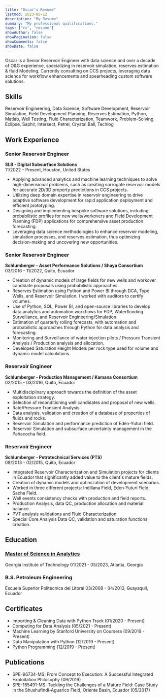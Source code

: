 ```yaml
---
title: "Oscar's Resume"
lastmod: 2023-05-12
description: "My Resume"
summary: "My professional qualifications."
tags: ["cv", "resume"]
showAuthor: false
showPagination: false
showComments: false
showDate: false
---
```


Oscar is a Senior Reservoir Engineer with data science and over a decade of O&G experience, specializing in reservoir simulation, reserves estimation & fluid Modeling. Currently consulting on CCS projects, leveraging data science for workflow enhancements and spearheading custom software solutions.

## Skills

Reservoir Engineering, Data Science, Software Development, Reservoir Simulation, Field Development Planning, Reserves Estimation, Python, Matlab, Well Testing, Fluid Characterization, Teamwork, Problem-Solving, Eclipse, Saphir, Intersect, Petrel, Crystal Ball, Techlog

## Work Experience

### **Senior Reservoir Engineer**
**SLB - Digital Subsurface Solutions**<br>
11/2022 - Present, Houston, United States

- Applying advanced analytics and machine learning techniques to solve high-dimensional problems, such as creating surrogate reservoir models for accurate 2D/3D property predictions in CCS projects.
- Utilizing deep domain expertise in reservoir engineering to drive adaptive software development for rapid application deployment and efficient prototyping.
- Designing and implementing bespoke software solutions, including probabilistic profiles for new wells/workovers and Field Development Planning (FDP) applications for comprehensive asset production forecasting.
- Leveraging data science methodologies to enhance reservoir modeling, simulation processes, and reserves estimation, thus optimizing decision-making and uncovering new opportunities.

### **Senior Reservoir Engineer**
**Schlumberger - Asset Performance Solutions / Shaya Consortium**<br>
03/2016 - 11/2022, Quito, Ecuador

- Creation of dynamic models of large fields for new wells and workover candidate proposals using probabilistic approaches.
- Reserves Estimation using Python and Power BI through DCA, Type Wells, and Reservoir Simulation. I worked with auditors to certify volumes.
- Use of Python, SQL, Power BI, and open-source libraries to develop data analytics and automation workflows for FDP, Waterflooding Surveillance, and Reservoir Engineering/Simulation.
- Estimation of quarterly rolling forecasts, with automation and probabilistic approaches through Python for data analysis and forecasting.
- Monitoring and Surveillance of water injection pilots / Pressure Transient Analysis / Production analysis and allocation.
- Developed Saturation Height Models per rock type used for volume and dynamic model calculations.

### **Reservoir Engineer**
**Schlumberger - Production Management / Kamana Consortium**<br>
02/2015 - 03/2016, Quito, Ecuador

- Multidisciplinary approach towards the definition of the asset exploitation strategy.
- Selection of reconditioning well candidates and proposal of new wells.
- Rate/Pressure Transient Analysis.
- Data analysis, validation and creation of a database of properties of fluids and rocks.
- Reservoir Simulation and performance prediction of Edén-Yuturi field.
- Reservoir Simulation and subsurface uncertainty management in the Pañacocha field.

### **Reservoir Engineer**
**Schlumberger - Petrotechnical Services (PTS)**<br>
08/2013 - 02/2015, Quito, Ecuador

- Integrated Reservoir Characterization and Simulation projects for clients in Ecuador that significantly added value to the client's mature fields.
- Creation of dynamic models and optimization of development scenarios.
- Worked in three different projects: Indillana Field, Eden-Yuturi Field, Sacha Field.
- Well events consistency checks with production and field reports.
- Production Analysis, data QC, production allocation and material balance.
- PVT analysis validations and Fluid Characterization.
- Special Core Analysis Data QC, validation and saturation functions creation.

## Education

### [Master of Science in Analytics](https://www.parchment.com/u/award/7466c82e4991e2438a34f56e1935583a)
Georgia Institute of Technology
01/2021 - 05/2023, Atlanta, Georgia

### B.S. Petroleum Engineering
Escuela Superior Politécnica del Litoral
03/2008 - 04/2013, Guayaquil, Ecuador

## Certificates

- Importing & Cleaning Data with Python Track (01/2020 - Present)
- Computing for Data Analysis (05/2021 - Present)
- Machine Learning by Stanford University on Coursera (09/2016 - Present)
- Data Manipulation with Python (12/2019 - Present)
- Python Programming (12/2019 - Present)

## Publications

- SPE-96734-MS: From Concept to Execution: A Successful Integrated Exploitation Philosophy (09/2019)
- SPE-185491-MS: Tackling the Challenges of a Mature Field: Case Study in the Shushufindi-Aguarico Field, Oriente Basin, Ecuador (05/2017)
